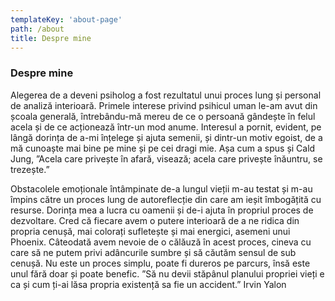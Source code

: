 ```yaml
---
templateKey: 'about-page'
path: /about
title: Despre mine
---
```

### Despre mine
Alegerea de a deveni psiholog a fost rezultatul unui proces lung și personal de analiză interioară. Primele interese privind psihicul uman le-am avut din școala generală, întrebându-mă mereu de ce o persoană gândește în felul acela și de ce acționează într-un mod anume. 
Interesul a pornit, evident, pe lângă dorința de a-mi înțelege și ajuta semenii, și dintr-un motiv egoist, de a mă cunoaște mai bine pe mine și pe cei dragi mie. Așa cum a spus și Cald Jung, ”Acela care privește în afară, visează; acela care privește înăuntru, se trezește.”


Obstacolele emoționale întâmpinate de-a lungul vieții m-au testat și m-au împins către un proces lung de autoreflecție din care am ieșit îmbogățită cu resurse. Dorința mea a lucra cu oamenii și de-i ajuta în propriul proces de dezvoltare. Cred că fiecare avem o putere interioară de a ne ridica din propria cenușă, mai colorați sufletește și mai energici, asemeni unui Phoenix. Câteodată avem nevoie de o călăuză în acest proces, cineva cu care să ne putem privi adâncurile sumbre și să căutăm sensul de sub cenușă. Nu este un proces simplu, poate fi dureros pe parcurs, însă este unul fără doar și poate benefic.
”Să nu devii stăpânul planului propriei vieți e ca și cum ți-ai lăsa propria existență sa fie un accident.” Irvin Yalon

